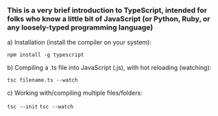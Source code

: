### This is a very brief introduction to TypeScript, intended for folks who know a little bit of JavaScript (or Python, Ruby, or any loosely-typed programming language)


a)  Installation (install the compiler on your system):

  `npm install -g typescript`

b)  Compiling a .ts file into JavaScript (.js), with hot reloading (watching):

  `tsc filename.ts --watch`

c)  Working with/compiling multiple files/folders:

  `tsc --init`
  `tsc --watch`